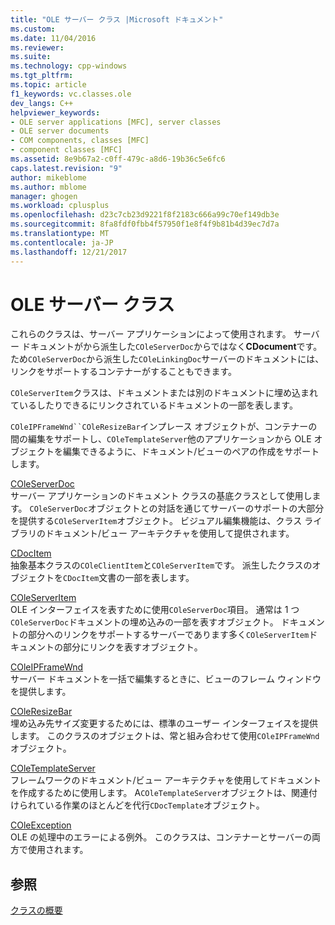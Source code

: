 ```yaml
---
title: "OLE サーバー クラス |Microsoft ドキュメント"
ms.custom: 
ms.date: 11/04/2016
ms.reviewer: 
ms.suite: 
ms.technology: cpp-windows
ms.tgt_pltfrm: 
ms.topic: article
f1_keywords: vc.classes.ole
dev_langs: C++
helpviewer_keywords:
- OLE server applications [MFC], server classes
- OLE server documents
- COM components, classes [MFC]
- component classes [MFC]
ms.assetid: 8e9b67a2-c0ff-479c-a8d6-19b36c5e6fc6
caps.latest.revision: "9"
author: mikeblome
ms.author: mblome
manager: ghogen
ms.workload: cplusplus
ms.openlocfilehash: d23c7cb23d9221f8f2183c666a99c70ef149db3e
ms.sourcegitcommit: 8fa8fdf0fbb4f57950f1e8f4f9b81b4d39ec7d7a
ms.translationtype: MT
ms.contentlocale: ja-JP
ms.lasthandoff: 12/21/2017
---
```

# <a name="ole-server-classes"></a>OLE サーバー クラス
これらのクラスは、サーバー アプリケーションによって使用されます。 サーバー ドキュメントがから派生した`COleServerDoc`からではなく**CDocument**です。 ため`COleServerDoc`から派生した`COleLinkingDoc`サーバーのドキュメントには、リンクをサポートするコンテナーがすることもできます。  
  
 `COleServerItem`クラスは、ドキュメントまたは別のドキュメントに埋め込まれているしたりできるにリンクされているドキュメントの一部を表します。  
  
 `COleIPFrameWnd``COleResizeBar`インプレース オブジェクトが、コンテナーの間の編集をサポートし、`COleTemplateServer`他のアプリケーションから OLE オブジェクトを編集できるように、ドキュメント/ビューのペアの作成をサポートします。  
  
 [COleServerDoc](../mfc/reference/coleserverdoc-class.md)  
 サーバー アプリケーションのドキュメント クラスの基底クラスとして使用します。 `COleServerDoc`オブジェクトとの対話を通じてサーバーのサポートの大部分を提供する`COleServerItem`オブジェクト。 ビジュアル編集機能は、クラス ライブラリのドキュメント/ビュー アーキテクチャを使用して提供されます。  
  
 [CDocItem](../mfc/reference/cdocitem-class.md)  
 抽象基本クラスの`COleClientItem`と`COleServerItem`です。 派生したクラスのオブジェクトを`CDocItem`文書の一部を表します。  
  
 [COleServerItem](../mfc/reference/coleserveritem-class.md)  
 OLE インターフェイスを表すために使用`COleServerDoc`項目。 通常は 1 つ`COleServerDoc`ドキュメントの埋め込みの一部を表すオブジェクト。 ドキュメントの部分へのリンクをサポートするサーバーであります多く`COleServerItem`ドキュメントの部分にリンクを表すオブジェクト。  
  
 [COleIPFrameWnd](../mfc/reference/coleipframewnd-class.md)  
 サーバー ドキュメントを一括で編集するときに、ビューのフレーム ウィンドウを提供します。  
  
 [COleResizeBar](../mfc/reference/coleresizebar-class.md)  
 埋め込み先サイズ変更するためには、標準のユーザー インターフェイスを提供します。 このクラスのオブジェクトは、常と組み合わせて使用`COleIPFrameWnd`オブジェクト。  
  
 [COleTemplateServer](../mfc/reference/coletemplateserver-class.md)  
 フレームワークのドキュメント/ビュー アーキテクチャを使用してドキュメントを作成するために使用します。 A`COleTemplateServer`オブジェクトは、関連付けられている作業のほとんどを代行`CDocTemplate`オブジェクト。  
  
 [COleException](../mfc/reference/coleexception-class.md)  
 OLE の処理中のエラーによる例外。 このクラスは、コンテナーとサーバーの両方で使用されます。  
  
## <a name="see-also"></a>参照  
 [クラスの概要](../mfc/class-library-overview.md)

